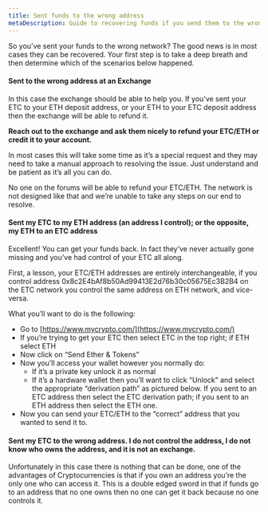 ```yaml
---
title: Sent funds to the wrong address
metaDescription: Guide to recovering funds if you send them to the wrong address
---
```


So you’ve sent your funds to the wrong network? The good news is in most cases they can be recovered. Your first step is to take a deep breath and then determine which of the scenarios below happened.

#### Sent to the wrong address at an Exchange

In this case the exchange should be able to help you. If you’ve sent your ETC to your ETH deposit address, or your ETH to your ETC deposit address then the exchange will be able to refund it.

**Reach out to the exchange and ask them nicely to refund your ETC/ETH or credit it to your account.**

In most cases this will take some time as it’s a special request and they may need to take a manual approach to resolving the issue. Just understand and be patient as it’s all you can do.

No one on the forums will be able to refund your ETC/ETH. The network is not designed like that and we’re unable to take any steps on our end to resolve.

#### Sent my ETC to my ETH address (an address I control); or the opposite, my ETH to an ETC address

Excellent! You can get your funds back. In fact they’ve never actually gone missing and you’ve had control of your ETC all along.

First, a lesson, your ETC/ETH addresses are entirely interchangeable, if you control address 0x8c2E4bAf8b50Ad99413E2d76b30c05675Ec3B2B4 on the ETC network you control the same address on ETH network, and vice-versa.

What you’ll want to do is the following:

- Go to [https://www.mycrypto.com/](https://www.mycrypto.com/)
- If you’re trying to get your ETC then select ETC in the top right; if ETH select ETH
- Now click on “Send Ether & Tokens”
- Now you’ll access your wallet however you normally do:
  - If it’s a private key unlock it as normal
  - If it’s a hardware wallet then you’ll want to click “Unlock” and select the appropriate “derivation path” as pictured below. If you sent to an ETC address then select the ETC derivation path; if you sent to an ETH address then select the ETH one.
- Now you can send your ETC/ETH to the “correct” address that you wanted to send it to.

#### Sent my ETC to the wrong address. I do not control the address, I do not know who owns the address, and it is not an exchange.

Unfortunately in this case there is nothing that can be done, one of the advantages of Cryptocurrencies is that if you own an address you’re the only one who can access it. This is a double edged sword in that if funds go to an address that no one owns then no one can get it back because no one controls it.